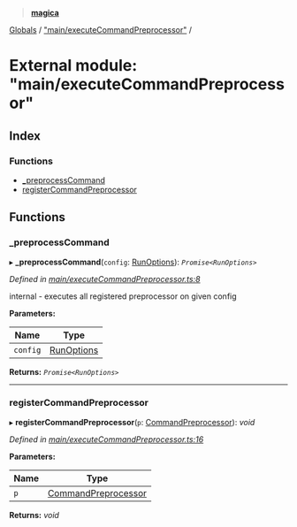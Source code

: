 > **[magica](../README.md)**

[Globals](../README.md) / ["main/executeCommandPreprocessor"](_main_executecommandpreprocessor_.md) /

# External module: "main/executeCommandPreprocessor"

## Index

### Functions

* [_preprocessCommand](_main_executecommandpreprocessor_.md#_preprocesscommand)
* [registerCommandPreprocessor](_main_executecommandpreprocessor_.md#registercommandpreprocessor)

## Functions

###  _preprocessCommand

▸ **_preprocessCommand**(`config`: [RunOptions](../interfaces/_types_.runoptions.md)): *`Promise<RunOptions>`*

*Defined in [main/executeCommandPreprocessor.ts:8](https://github.com/cancerberoSgx/magica/blob/ddf46a3/src/main/executeCommandPreprocessor.ts#L8)*

internal - executes all registered preprocessor on given config

**Parameters:**

Name | Type |
------ | ------ |
`config` | [RunOptions](../interfaces/_types_.runoptions.md) |

**Returns:** *`Promise<RunOptions>`*

___

###  registerCommandPreprocessor

▸ **registerCommandPreprocessor**(`p`: [CommandPreprocessor](../interfaces/_types_.commandpreprocessor.md)): *void*

*Defined in [main/executeCommandPreprocessor.ts:16](https://github.com/cancerberoSgx/magica/blob/ddf46a3/src/main/executeCommandPreprocessor.ts#L16)*

**Parameters:**

Name | Type |
------ | ------ |
`p` | [CommandPreprocessor](../interfaces/_types_.commandpreprocessor.md) |

**Returns:** *void*
